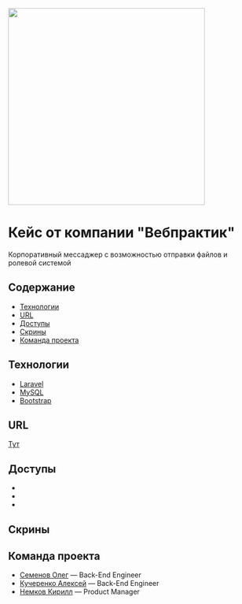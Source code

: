<img src="https://sun9-40.userapi.com/impg/RSko3Ymk7RNAxElbslPS7xMkNfM-_flS1z5AdA/xugT1DsIn2E.jpg?size=555x665&quality=96&sign=1d11dc896166d108797fc9a9cd794057&type=album" width="400">

# Кейс от компании "Вебпрактик"
Корпоративный мессаджер с возможностью отправки файлов и ролевой системой

## Содержание
- [Технологии](#технологии)
- [URL](#url)
- [Доступы](#доступы)
- [Скрины](#скрины)
- [Команда проекта](#команда-проекта)

## Технологии
- [Laravel](https://laravel.com/)
- [MySQL](https://www.mysql.com/)
- [Bootstrap](https://bootstrap5.ru/)



## URL
<a href="http://crosola.ru">Тут</a>

## Доступы
- 
- 
- 

## Скрины


## Команда проекта
- [Семенов Олег](https://vk.com/kek_xmm) — Back-End Engineer
- [Кучеренко Алексей](https://vk.com/voyager_odin) — Back-End Engineer
- [Немков Кирилл](https://vk.com/yubarev) — Product Manager
